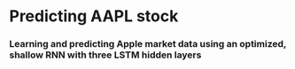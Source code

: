 # Predicting AAPL stock 

### Learning and predicting Apple market data using an optimized, shallow RNN with three LSTM hidden layers
